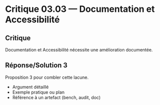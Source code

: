 # Critique 03.03 — Documentation et Accessibilité

## Critique
Documentation et Accessibilité nécessite une amélioration documentée.

## Réponse/Solution 3
Proposition 3 pour combler cette lacune.

- Argument détaillé
- Exemple pratique ou plan
- Référence à un artefact (bench, audit, doc)
